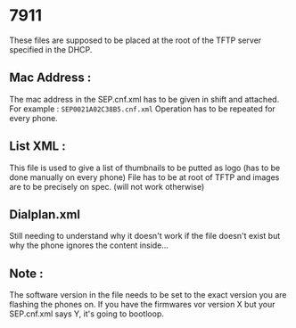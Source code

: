 # 7911
These files are supposed to be placed at the root of the TFTP server specified in the DHCP.

## Mac Address :
The mac address in the SEP<mac>.cnf.xml has to be given in shift and attached.
For example : ```SEP0021A02C38B5.cnf.xml```
Operation has to be repeated for every phone.

## List XML :
This file is used to give a list of thumbnails to be putted as logo (has to be done manually on every phone)
File has to be at root of TFTP and images are to be precisely on spec. (will not work otherwise)

## Dialplan.xml
Still needing to understand why it doesn't work if the file doesn't exist but why the phone ignores the content inside...

## Note :
The software version in the file needs to be set to the exact version you are flashing the phones on. If you have the firmwares vor version X but your SEP<Mac>.cnf.xml says Y, it's going to bootloop.
